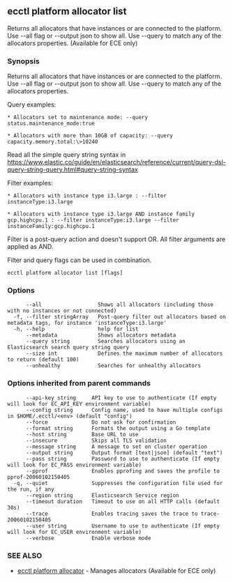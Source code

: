 ## ecctl platform allocator list

Returns all allocators that have instances or are connected to the platform. Use --all flag or --output json to show all. Use --query to match any of the allocators properties. (Available for ECE only)

### Synopsis

Returns all allocators that have instances or are connected to the platform. Use --all flag or --output json to show all. Use --query to match any of the allocators properties.

Query examples:

	* Allocators set to maintenance mode: --query status.maintenance_mode:true

	* Allocators with more than 10GB of capacity: --query capacity.memory.total:\>10240

  Read all the simple query string syntax in https://www.elastic.co/guide/en/elasticsearch/reference/current/query-dsl-query-string-query.html#query-string-syntax
	

Filter examples:

	* Allocators with instance type i3.large : --filter instanceType:i3.large

	* Allocators with instance type i3.large AND instance family gcp.highcpu.1 : --filter instanceType:i3.large --filter instanceFamily:gcp.highcpu.1

Filter is a post-query action and doesn't support OR. All filter arguments are applied as AND.
  
Filter and query flags can be used in combination.
	

```
ecctl platform allocator list [flags]
```

### Options

```
      --all                  Shows all allocators (including those with no instances or not connected)
  -f, --filter stringArray   Post-query filter out allocators based on metadata tags, for instance 'instanceType:i3.large'
  -h, --help                 help for list
      --metadata             Shows allocators metadata
      --query string         Searches allocators using an Elasticsearch search query string query
      --size int             Defines the maximum number of allocators to return (default 100)
      --unhealthy            Searches for unhealthy allocators
```

### Options inherited from parent commands

```
      --api-key string     API key to use to authenticate (If empty will look for EC_API_KEY environment variable)
      --config string      Config name, used to have multiple configs in $HOME/.ecctl/<env> (default "config")
      --force              Do not ask for confirmation
      --format string      Formats the output using a Go template
      --host string        Base URL to use
      --insecure           Skips all TLS validation
      --message string     A message to set on cluster operation
      --output string      Output format [text|json] (default "text")
      --pass string        Password to use to authenticate (If empty will look for EC_PASS environment variable)
      --pprof              Enables pprofing and saves the profile to pprof-20060102150405
  -q, --quiet              Suppresses the configuration file used for the run, if any
      --region string      Elasticsearch Service region
      --timeout duration   Timeout to use on all HTTP calls (default 30s)
      --trace              Enables tracing saves the trace to trace-20060102150405
      --user string        Username to use to authenticate (If empty will look for EC_USER environment variable)
      --verbose            Enable verbose mode
```

### SEE ALSO

* [ecctl platform allocator](ecctl_platform_allocator.md)	 - Manages allocators (Available for ECE only)

